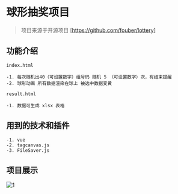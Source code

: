 # 球形抽奖项目

> 项目来源于开源项目
[https://github.com/fouber/lottery] 

## 功能介绍
	index.html
	
	-1. 每次随机出40（可设置数字）组号码 随机 5 （可设置数字）次，有结束提醒
	-2. 球形动画 所有数据渲染在球上 被选中数据变黄
	
	result.html
	
	-1. 数据可生成 xlsx 表格

## 用到的技术和插件
	-1. vue
	-2. tagcanvas.js
	-3. FileSaver.js

## 项目展示
![1](./img/1.gif)